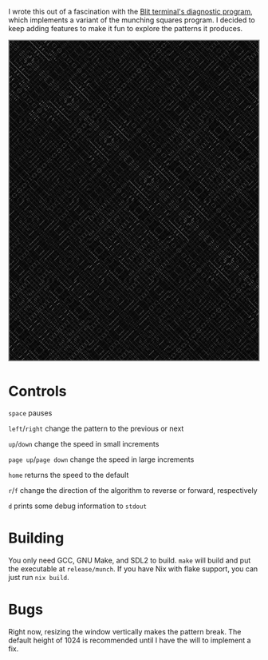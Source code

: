 I wrote this out of a fascination with the [Blit terminal's diagnostic program](https://github.com/Alhadis/Research-Unix-v8/blob/389623b76d5b6e195361f0705b1826b00ae14d19/blit/diag/diag.c#L43), which implements a variant of the munching squares program. I decided to keep adding features to make it fun to explore the patterns it produces.

![Dark window showing repeated patterns in white and gray](https://github.com/tavi-vi/munch/raw/trunk/screenshots/1.png)

# Controls
`space` pauses

`left`/`right` change the pattern to the previous or next

`up`/`down` change the speed in small increments

`page up`/`page down` change the speed in large increments

`home` returns the speed to the default

`r`/`f` change the direction of the algorithm to reverse or forward, respectively

`d` prints some debug information to `stdout`

# Building
You only need GCC, GNU Make, and SDL2 to build. `make` will build and put the executable at `release/munch`. If you have Nix with flake support, you can just run `nix build`.

# Bugs
Right now, resizing the window vertically makes the pattern break. The default height of 1024 is recommended until I have the will to implement a fix.
